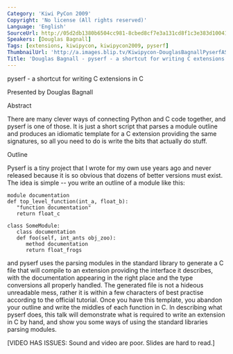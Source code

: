 ```yaml
---
Category: 'Kiwi PyCon 2009'
Copyright: 'No license (All rights reserved)'
Language: 'English'
SourceUrl: http://05d2db1380b6504cc981-8cbed8cf7e3a131cd8f1c3e383d10041.r93.cf2.rackcdn.com/kiwi-pycon-2009/109_douglas-bagnall-pyserf-a-shortcut-for-writing-c-extensions-in-c.flv
Speakers: [Douglas Bagnall]
Tags: [extensions, kiwipycon, kiwipycon2009, pyserf]
ThumbnailUrl: 'http://a.images.blip.tv/Kiwipycon-DouglasBagnallPyserfAShortcutForWritingCExtensionsIn519-861.jpg'
Title: 'Douglas Bagnall - pyserf - a shortcut for writing C extensions in C'
---
```

pyserf - a shortcut for writing C extensions in C

Presented by Douglas Bagnall

Abstract

There are many clever ways of connecting Python and C code together, and
pyserf is one of those. It is just a short script that parses a module outline
and produces an idiomatic template for a C extension providing the same
signatures, so all you need to do is write the bits that actually do stuff.

Outline

Pyserf is a tiny project that I wrote for my own use years ago and never
released because it is so obvious that dozens of better versions must exist.
The idea is simple -- you write an outline of a module like this:

    
    
    module documentation
    def top_level_function(int_a, float_b):
       "function documentation"
       return float_c
    
    class SomeModule:
       class documentation
       def foo(self, int_ants obj_zoo):
          method documentation
          return float_frogs
    

and pyserf uses the parsing modules in the standard library to generate a C
file that will compile to an extension providing the interface it describes,
with the documentation appearing in the right place and the type conversions
all properly handled. The generated file is not a hideous unreadable mess,
rather it is within a few characters of best practise according to the
official tutorial. Once you have this template, you abandon your outline and
write the middles of each function in C. In describing what pyserf does, this
talk will demonstrate what is required to write an extension in C by hand, and
show you some ways of using the standard libraries parsing modules.

[VIDEO HAS ISSUES: Sound and video are poor. Slides are hard to read.]

